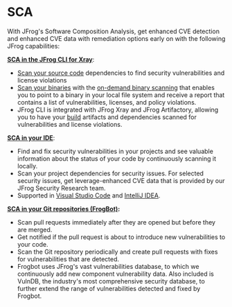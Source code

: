 # SCA

With JFrog's Software Composition Analysis, get enhanced CVE detection and enhanced CVE data with remediation options early on with the following JFrog capabilities:

[**SCA in the JFrog CLI for Xray**](../../jfrog-cli/cli-for-jfrog-security/):&#x20;

* [Scan your source code](../../jfrog-cli/cli-for-jfrog-security/scan-your-source-code.md) dependencies to find security vulnerabilities and license violations
* [Scan your binaries](../../jfrog-cli/cli-for-jfrog-security/scan-your-binaries.md) with the [on-demand binary scanning](https://jfrog-staging-external.fluidtopics.net/r/help/DevSecOps-Xray/Xray-On-Demand-Binary-Scan) that enables you to point to a binary in your local file system and receive a report that contains a list of vulnerabilities, licenses, and policy violations.
* JFrog CLI is integrated with JFrog Xray and JFrog Artifactory, allowing you to have your [build](../../jfrog-cli/cli-for-jfrog-security/scan-published-builds.md) artifacts and dependencies scanned for vulnerabilities and license violations.

[**SCA in your IDE**](broken-reference):&#x20;

* Find and fix security vulnerabilities in your projects and see valuable information about the status of your code by continuously scanning it locally.
* Scan your project dependencies for security issues. For selected security issues, get leverage-enhanced CVE data that is provided by our JFrog Security Research team.&#x20;
* Supported in [Visual Studio Code](../../ide/jfrog-security-in-your-ide/visual-studio-code/) and [IntelliJ IDEA](../../ide/jfrog-security-in-your-ide/intellij-idea/).&#x20;

[**SCA in your Git repositories (FrogBot)**](../../frogbot/)**:**

* Scan pull requests immediately after they are opened but before they are merged.&#x20;
* Get notified if the pull request is about to introduce new vulnerabilities to your code.&#x20;
* Scan the Git repository periodically and create pull requests with fixes for vulnerabilities that are detected.
* Frogbot uses JFrog's vast vulnerabilities database, to which we continuously add new component vulnerability data. Also included is VulnDB, the industry's most comprehensive security database, to further extend the range of vulnerabilities detected and fixed by Frogbot.
